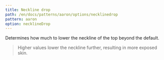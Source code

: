 ```yaml
---
title: Neckline drop
path: /en/docs/patterns/aaron/options/necklinedrop
pattern: aaron
option: necklineDrop
---
```

Determines how much to lower the neckline of the top beyond the default.

> Higher values lower the neckline further, resulting in more exposed skin.
